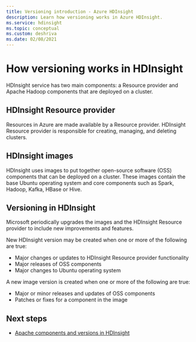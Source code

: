```yaml
---
title: Versioning introduction - Azure HDInsight
description: Learn how versioning works in Azure HDInsight.
ms.service: hdinsight
ms.topic: conceptual
ms.custom: deshriva
ms.date: 02/08/2021
---
```


# How versioning works in HDInsight

HDInsight service has two main components: a Resource provider and Apache Hadoop components that are deployed on a cluster. 

## HDInsight Resource provider

Resources in Azure are made available by a Resource provider. HDInsight Resource provider is responsible for creating, managing, and deleting clusters.

## HDInsight images

HDInsight uses images to put together open-source software (OSS) components that can be deployed on a cluster. These images contain the base Ubuntu operating system and core components such as Spark, Hadoop, Kafka, HBase or Hive.

## Versioning in HDInsight

Microsoft periodically upgrades the images and the HDInsight Resource provider to include new improvements and features.

New HDInsight version may be created when one or more of the following are true:

- Major changes or updates to HDInsight Resource provider functionality
- Major releases of OSS components
- Major changes to Ubuntu operating system

A new image version is created when one or more of the following are true:

- Major or minor releases and updates of OSS components
- Patches or fixes for a component in the image

## Next steps

- [Apache components and versions in HDInsight](./hdinsight-component-versioning.md)
